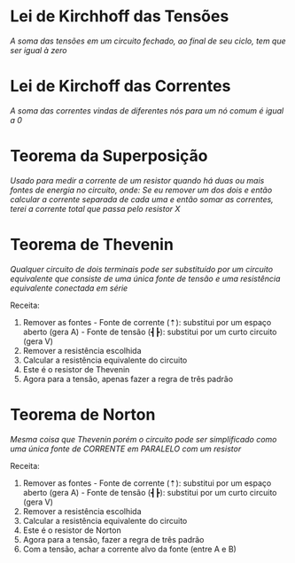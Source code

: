 # Lei de Kirchhoff das Tensões

*A soma das tensões em um circuito fechado, ao final de seu ciclo, tem que ser igual à zero*

# Lei de Kirchoff das Correntes

*A soma das correntes vindas de diferentes nós para um nó comum é igual a 0*

# Teorema da Superposição

*Usado para medir a corrente de um resistor quando há duas ou mais fontes de energia no circuito, onde: Se eu remover um dos dois e então calcular a corrente separada de cada uma e então somar as correntes, terei a corrente total que passa pelo resistor X*

 # Teorema de Thevenin

*Qualquer circuito de dois terminais pode ser substituído por um circuito equivalente que consiste de uma única fonte de tensão e uma resistência equivalente conectada em série*

Receita:
  1. Remover as fontes
    - Fonte de corrente (⇡): substitui por um espaço aberto (gera A)
    - Fonte de tensão (┫┣): substitui por um curto circuito (gera V)
  2. Remover a resistência escolhida
  3. Calcular a resistência equivalente do circuito
  4. Este é o resistor de Thevenin
  5. Agora para a tensão, apenas fazer a regra de três padrão

  # Teorema de Norton

  *Mesma coisa que Thevenin porém o circuito pode ser simplificado como uma única fonte de CORRENTE em PARALELO com um resistor*

  
Receita:
  1. Remover as fontes
    - Fonte de corrente (⇡): substitui por um espaço aberto (gera A)
    - Fonte de tensão (┫┣): substitui por um curto circuito (gera V)
  2. Remover a resistência escolhida
  3. Calcular a resistência equivalente do circuito
  4. Este é o resistor de Norton
  5. Agora para a tensão, fazer a regra de três padrão
  6. Com a tensão, achar a corrente alvo da fonte (entre A e B)
